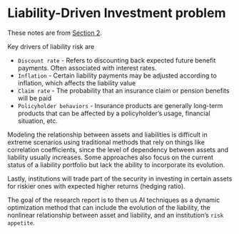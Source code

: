 # Liability-Driven Investment problem

These notes are from [Section
2](https://www.soa.org/4964e1/globalassets/assets/files/resources/research-report/2021/liability-driven-investment.pdf).

Key drivers of liability risk are

-   `Discount rate` - Refers to discounting back expected future benefit
    payments. Often associated with interest rates.  
-   `Inflation` - Certain liability payments may be adjusted according
    to inflation, which affects the liability value  
-   `Claim rate` - The probability that an insurance claim or pension
    benefits will be paid  
-   `Policyholder behaviors` - Insurance products are generally
    long-term products that can be affected by a policyholder’s usage,
    financial situation, etc.  

Modeling the relationship between assets and liabilities is difficult in
extreme scenarios using traditional methods that rely on things like
correlation coefficients, since the level of dependency between assets
and liability usually increases. Some approaches also focus on the
current status of a liability portfolio but lack the ability to
incorporate its evolution.

Lastly, institutions will trade part of the security in investing in
certain assets for riskier ones with expected higher returns (hedging
ratio).

The goal of the research report is to then us AI techniques as a dynamic
optimization method that can include the evolution of the liability, the
nonlinear relationship between asset and liability, and an institution’s
`risk appetite`.
